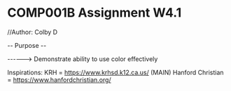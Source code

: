 # COMP001B Assignment W4.1

//Author: Colby D

-- Purpose --

------> Demonstrate ability to use color effectively 

Inspirations: KRH = https://www.krhsd.k12.ca.us/ (MAIN)
              Hanford Christian = https://www.hanfordchristian.org/ 
